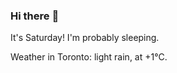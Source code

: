 ### Hi there :wave:

It's Saturday! I'm probably sleeping.

Weather in Toronto: light rain, at +1°C.
